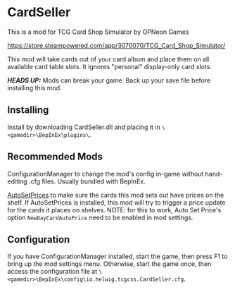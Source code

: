 # CardSeller

This is a mod for TCG Card Shop Simulator by OPNeon Games

https://store.steampowered.com/app/3070070/TCG_Card_Shop_Simulator/

This mod will take cards out of your card album and place them on all available card table slots. It ignores "personal" display-only card slots.

***HEADS UP:*** Mods can break your game. Back up your save file before installing this mod.


## Installing

Install by downloading CardSeller.dll and placing it in `\<gamedir>\BepInEx\plugins\`.

## Recommended Mods

ConfigurationManager to change the mod's config in-game without hand-editing .cfg files. Usually bundled with BepInEx.

[AutoSetPrices](https://www.nexusmods.com/tcgcardshopsimulator/mods/9) to make sure the cards this mod sets out have prices on the shelf. If AutoSetPrices is installed, this mod will try to trigger a price update for the cards it places on shelves. NOTE: for this to work, Auto Set Price's option `NewDayCardAutoPrice` need to be enabled in mod settings.

## Configuration

If you have ConfigurationManager installed, start the game, then press F1 to bring up the mod settings menu. Otherwise, start the game once, then access the configuration file at `\<gamedir>\BepInEx\config\io.helwig.tcgcss.CardSeller.cfg`.
